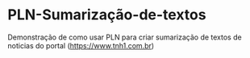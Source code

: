 # PLN-Sumarização-de-textos
Demonstração de como usar PLN para criar sumarização de textos de noticias do portal (https://www.tnh1.com.br)
